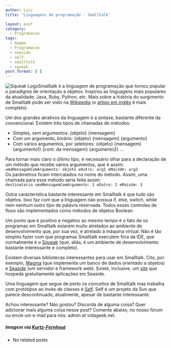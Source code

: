 ```yaml
---
author: Luiz
title: 'Linguagens de programação - Smalltalk'

layout: post
category:
  - Programacao
tags:
  - magma
  - Programacao
  - seaside
  - self
  - smalltalk
  - squeak
post_format: [ ]
---
```

![Squeak Logo][1]Smalltalk é a linguagem de programação que tornou popular o paradigma de orientação a objetos. Inspirou as linguagens mais populares da atualidade: Java, Ruby, Python, etc. Mais sobre a história do surgimento de Smalltalk pode ser visto na [Wikipedia][2] (o [artigo em inglês][3] é mais completo).

Um dos grandes atrativos da linguagem é a sintaxe, bastante diferente da convencional. Existem três tipos de chamadas de métodos:

*   Simples, sem argumentos: {objeto} {mensagem}
*   Com um argumento, binário: {objeto} {mensagem} {argumento}
*   Com vários argumentos, por seletores: {objeto} {mensagem} {argumento1} {cont. da mensagem} {argumento2} …

Para tornar mais claro o último tipo, é necessário olhar para a declaração de um método que recebe vários argumentos, que é assim:  
`umaMensagemComArgumento: objeto eOutro: arg1 eMaisUm: arg2`  
Os parâmetros ficam intercalados no nome do método. Assim, uma chamada para esse método seria feita assim:  
`destinatario umaMensagemComArgumento: 1 eOutro: 2 eMaisUm: 3`

Outra característica bastante interessante em Smalltalk é que tudo são objetos. Isso faz com que a linguagem não possua if, else, switch, while nem nenhum outro tipo de palavra reservada. Todos esses controles de fluxo são implementados como métodos de objetos Boolean.

Um ponto que é positivo e negativo ao mesmo tempo é o fato de os programas em Smalltalk estarem muito atrelados ao ambiente de desenvolvimento que, por sua vez, é atrelado à máquina virtual. Não é tão simples fazer com que programas Smalltalk executem fora da IDE, que normalmente é o [Squeak][4] (que, aliás, é um ambiente de desenvolvimento bastante interessante e completo).

Existem diversas bibliotecas interessantes para usar em Smalltalk. Cito, por exemplo, [Magma][5] (que implementa um banco de dados orientado a objetos) e [Seaside][6] (um servidor e framework web). Existe, inclusive, um [site][7] que hospeda gratuitamente aplicações em Seaside.

Uma linguagem que segue de perto os conceitos de Smalltalk mas trabalha com protótipos ao invés de classes é [Self][8]. Self é um projeto da Sun que parece descontinuado, atualmente, apesar de bastante interessante.

Achou interessante? Não gostou? Discorda de alguma coisa? Quer adicionar mais alguma coisa nesse post? Comente abaixo, no nosso fórum ou envie um e-mail para nós: admin at vidageek.net.

##### *Imagem via [Kurtz-Fernhout][9]*


*   No related posts












 [1]: http://vidageek.net/wp-content/uploads/2008/08/sqlogo.gif
 [2]: http://pt.wikipedia.org/wiki/Smalltalk
 [3]: http://en.wikipedia.org/wiki/Smalltalk
 [4]: http://www.squeak.org/
 [5]: http://wiki.squeak.org/squeak/2665
 [6]: http://www.seaside.st/
 [7]: http://www.seasidehosting.st/
 [8]: http://en.wikipedia.org/wiki/Self_%28programming_language%29
 [9]: http://www.kurtz-fernhout.com/squeak/





